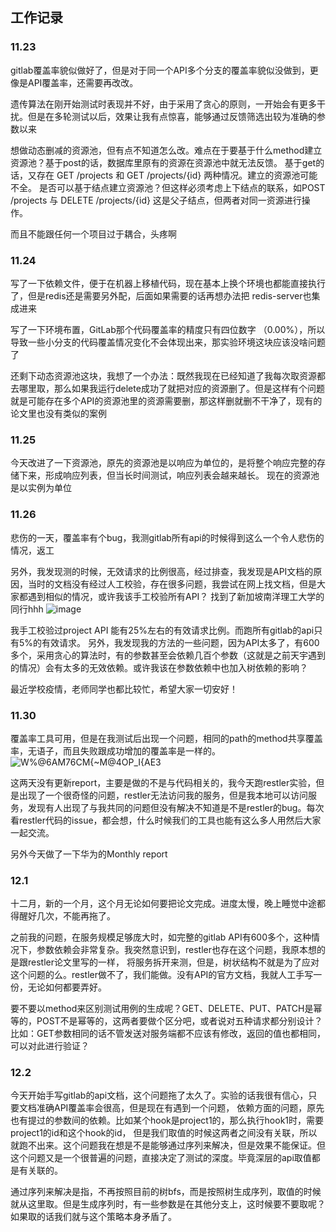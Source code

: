 ## 工作记录


### 11.23

gitlab覆盖率貌似做好了，但是对于同一个API多个分支的覆盖率貌似没做到，更像是API覆盖率，还需要再改改。

遗传算法在刚开始测试时表现并不好，由于采用了贪心的原则，一开始会有更多干扰。但是在多轮测试以后，效果让我有点惊喜，能够通过反馈筛选出较为准确的参数以来

想做动态删减的资源池，但有点不知道怎么改。难点在于要基于什么method建立资源池？基于post的话，数据库里原有的资源在资源池中就无法反馈。
基于get的话，又存在 GET /projects 和 GET /projects/{id} 两种情况。建立的资源池可能不全。
是否可以基于结点建立资源池？但这样必须考虑上下结点的联系，如POST /projects 与 DELETE /projects/{id} 这是父子结点，但两者对同一资源进行操作。

而且不能跟任何一个项目过于耦合，头疼啊


### 11.24

写了一下依赖文件，便于在机器上移植代码，现在基本上换个环境也都能直接执行了，但是redis还是需要另外配，后面如果需要的话再想办法把
redis-server也集成进来

写了一下环境布置，GitLab那个代码覆盖率的精度只有四位数字 （0.00%），所以导致一些小分支的代码覆盖情况变化不会体现出来，那实验环境这块应该没啥问题了

还剩下动态资源池这块，我想了一个办法：既然我现在已经知道了我每次取资源都去哪里取，那么如果我运行delete成功了就把对应的资源删了。但是这样有个问题
就是可能存在多个API的资源池里的资源需要删，那这样删就删不干净了，现有的论文里也没有类似的案例

### 11.25

今天改进了一下资源池，原先的资源池是以响应为单位的，是将整个响应完整的存储下来，形成响应列表，但当长时间测试，响应列表会越来越长。
现在的资源池是以实例为单位


### 11.26

悲伤的一天，覆盖率有个bug，我测gitlab所有api的时候得到这么一个令人悲伤的情况，返工

另外，我发现测的时候，无效请求的比例很高，经过排查，我发现是API文档的原因，当时的文档没有经过人工校验，存在很多问题，我尝试在网上找文档，但是大家都遇到相似的情况，或许我该手工校验所有API？
找到了新加坡南洋理工大学的同行hhh
![image](https://user-images.githubusercontent.com/71680354/143561734-15e27358-e388-44ea-bb74-75f7c09da723.png)

我手工校验过project API 能有25%左右的有效请求比例。而跑所有gitlab的api只有5%的有效请求。
另外，我发现我的方法的一些问题，因为API太多了，有600多个，采用贪心的算法时，有的参数甚至会依赖几百个参数（这就是之前天宇遇到的情况）会有太多的无效依赖。或许我该在参数依赖中也加入树依赖的影响？

最近学校疫情，老师同学也都比较忙，希望大家一切安好！


### 11.30 

覆盖率工具可用，但是在我测试后出现一个问题，相同的path的method共享覆盖率，无语子，而且失败跟成功增加的覆盖率是一样的。
![W%@6AM76CM{~M@4OP_I{AE3](https://user-images.githubusercontent.com/71680354/144161027-bd7f0920-6d0a-4d1c-a99d-c3a32862f0cf.png)

这两天没有更新report，主要是做的不是与代码相关的，我今天跑restler实验，但是出现了一个很奇怪的问题，restler无法访问我的服务，但是我本地可以访问服务，发现有人出现了与我共同的问题但没有解决不知道是不是restler的bug。每次看restler代码的issue，都会想，什么时候我们的工具也能有这么多人用然后大家一起交流。

另外今天做了一下华为的Monthly report


### 12.1

十二月，新的一个月，这个月无论如何要把论文完成。进度太慢，晚上睡觉中途都得醒好几次，不能再拖了。

之前我的问题，在服务规模足够庞大时，如完整的gitlab API有600多个，这种情况下，参数依赖会非常复杂。我突然意识到，restler也存在这个问题，我原本想的是跟restler论文里写的一样，
将服务拆开来测，但是，树状结构不就是为了应对这个问题的么。restler做不了，我们能做。没有API的官方文档，我就人工手写一份，无论如何都要弄好。

要不要以method来区别测试用例的生成呢？GET、DELETE、PUT、PATCH是幂等的，POST不是幂等的，这两者要做个区分吧，或者说对五种请求都分别设计？
比如：GET参数相同的话不管发送对服务端都不应该有修改，返回的值也都相同，可以对此进行验证？


### 12.2

今天开始手写gitlab的api文档，这个问题拖了太久了。实验的话我很有信心，只要文档准确API覆盖率会很高，但是现在有遇到一个问题，
依赖方面的问题，原先也有提过的参数间的依赖。比如某个hook是project1的，那么执行hook1时，需要project1的id和这个hook的id，
但是我们取值的时候这两者之间没有关联，所以就跑不出来。这个问题我在想是不是能够通过序列来解决，但是效果不能保证。但这个问题又是一个很普遍的问题，直接决定了测试的深度。毕竟深层的api取值都是有关联的。

通过序列来解决是指，不再按照目前的树bfs，而是按照树生成序列，取值的时候就从这里取。但是生成序列时，有一些参数是在其他分支上，这时候要不要取呢？如果取的话我们就与这个策略本身矛盾了。